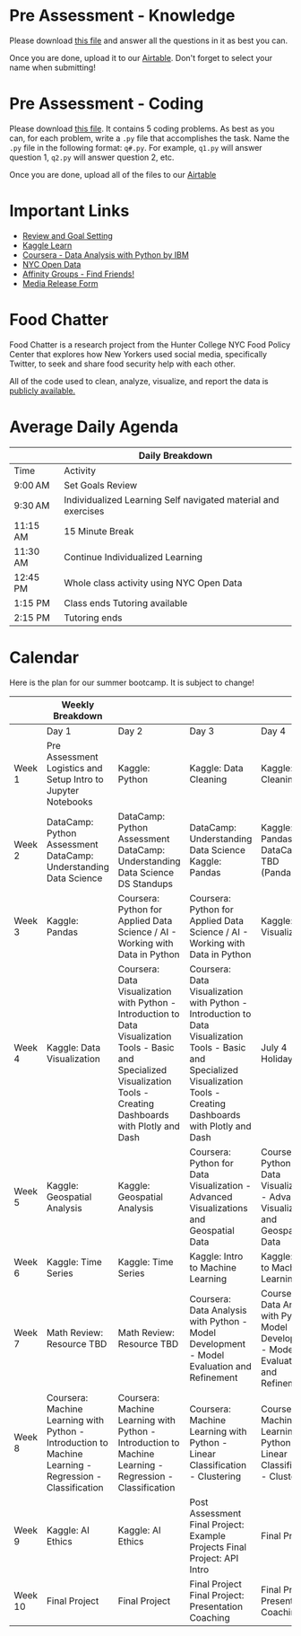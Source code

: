 # Pre Assessment - Knowledge

Please download [this file](https://github.com/jonathan-chin/mec-cs/raw/main/2024-summer/preassessment_knowledge.docx) and answer all the questions in it as best you can.

Once you are done, upload it to our [Airtable](https://airtable.com/appudInR1oW4SZ2yy/shrUYo7AuCtdIK0VP). Don't forget to select your name when submitting!

# Pre Assessment - Coding

Please download [this file](https://github.com/jonathan-chin/mec-cs/blob/main/2024-summer/preassessment_coding.pdf). It contains 5 coding problems. As best as you can, for each problem, write a `.py` file that accomplishes the task. Name the `.py` file in the following format: `q#.py`. For example, `q1.py` will answer question 1, `q2.py` will answer question 2, etc.

Once you are done, upload all of the files to our [Airtable](https://airtable.com/appudInR1oW4SZ2yy/shrDgCDdULdC9MuMt)

# Important Links

- [Review and Goal Setting](https://t.ly/9KsMb)
- [Kaggle Learn](https://www.kaggle.com/learn)
- [Coursera - Data Analysis with Python by IBM](https://www.coursera.org/learn/data-analysis-with-python)
- [NYC Open Data](https://opendata.cityofnewyork.us)
- [Affinity Groups - Find Friends!](https://docs.google.com/presentation/d/19tlQfUSUQ00JCVVDizFvu-R7gfXVCtiWnc3y4xJMPd8/edit?usp=sharing)
- [Media Release Form](https://survey.alchemer.com/s3/5988425/Media-Release-Form)


# Food Chatter

Food Chatter is a research project from the Hunter College NYC Food Policy Center that explores how New Yorkers used social media, specifically Twitter, to seek and share food security help with each other.

All of the code used to clean, analyze, visualize, and report the data is [publicly available.](https://github.com/jonathan-chin/food-chatter-code)

# Average Daily Agenda

|          | Daily Breakdown                                               |
|----------|---------------------------------------------------------------|
| Time     | Activity                                                      |
| 9:00 AM  | Set Goals Review                                              |
| 9:30 AM  | Individualized Learning Self navigated material and exercises |
| 11:15 AM | 15 Minute Break                                               |
| 11:30 AM | Continue Individualized Learning                              |
| 12:45 PM | Whole class activity using NYC Open Data                      |
| 1:15 PM  | Class ends Tutoring available                                 |
| 2:15 PM  | Tutoring ends                                                 |


# Calendar

Here is the plan for our summer bootcamp. It is subject to change!

|          | Weekly Breakdown                                                                                   |        |                                                               |        |
|----------|-----------------------------------------------------------------------------------------------------|--------|---------------------------------------------------------------|--------|
|          | Day 1                                                                                               | Day 2  | Day 3                                                         | Day 4  |
| Week 1   | Pre Assessment Logistics and Setup Intro to Jupyter Notebooks                                      | Kaggle: Python | Kaggle: Data Cleaning                                       | Kaggle: Data Cleaning |
| Week 2   | DataCamp: Python Assessment <br /> DataCamp: Understanding Data Science | DataCamp: Python Assessment <br /> DataCamp: Understanding Data Science <br /> DS Standups | DataCamp: Understanding Data Science <br /> Kaggle: Pandas                                           | Kaggle: Pandas <br /> DataCamp: TBD (Pandas) |
| Week 3   | Kaggle: Pandas                                                                                     | Coursera: Python for Applied Data Science / AI - Working with Data in Python | Coursera: Python for Applied Data Science / AI - Working with Data in Python | Kaggle: Data Visualization |
| Week 4   | Kaggle: Data Visualization                                                                        | Coursera: Data Visualization with Python - Introduction to Data Visualization Tools - Basic and Specialized Visualization Tools - Creating Dashboards with Plotly and Dash | Coursera: Data Visualization with Python - Introduction to Data Visualization Tools - Basic and Specialized Visualization Tools - Creating Dashboards with Plotly and Dash | July 4 Holiday |
| Week 5   | Kaggle: Geospatial Analysis                                                                       | Kaggle: Geospatial Analysis | Coursera: Python for Data Visualization - Advanced Visualizations and Geospatial Data | Coursera: Python for Data Visualization - Advanced Visualizations and Geospatial Data |
| Week 6   | Kaggle: Time Series                                                                               | Kaggle: Time Series | Kaggle: Intro to Machine Learning                            | Kaggle: Intro to Machine Learning |
| Week 7   | Math Review: Resource TBD                                                                         | Math Review: Resource TBD | Coursera: Data Analysis with Python - Model Development - Model Evaluation and Refinement | Coursera: Data Analysis with Python - Model Development - Model Evaluation and Refinement |
| Week 8   | Coursera: Machine Learning with Python - Introduction to Machine Learning - Regression - Classification | Coursera: Machine Learning with Python - Introduction to Machine Learning - Regression - Classification | Coursera: Machine Learning with Python - Linear Classification - Clustering | Coursera: Machine Learning with Python - Linear Classification - Clustering |
| Week 9   | Kaggle: AI Ethics                                                                                  | Kaggle: AI Ethics | Post Assessment Final Project: Example Projects Final Project: API Intro | Final Project |
| Week 10  | Final Project                                                                                      | Final Project | Final Project Final Project: Presentation Coaching           | Final Project: Presentation Coaching |